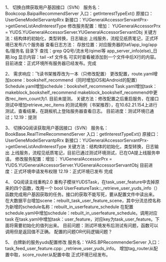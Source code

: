 1、	切换白牌获取用户基因接口（SVN）
服务名：Bookcoop.BaipaiRecommendServer
入口：getInterestTypeExt()
原接口：UserGeneModelServantpRrx
新接口：YUGeneralAccessorServantPrx->getGeneListAndInterestType
修改服务配置：增加：
YUGeneralAccessorPrx = YUDS.YUGeneralAccessorServer.YUGeneralAccessorServantObj
关键方法：结构体的初始化，类型转换，日志输出
上线服务，流程见纸质笔记，正式环境已发布六个服务器
查看日志方法：
存放位置：对应服务器的taf/app_log/app名/服务名 目录下
查找：grep QQ号/流水号/qimei等 app_server_info(else)_日期.log
显示内容：tail –xf 文件名 可实时查看被添加到一个文件中后X行的内容。
目前进度：正式环境所有服务器已经发布。完成


2、	需求响应：飞读书架推荐改为一本（只修改配置）
更改配置，route.yaml增加scene：bookshelf_recommend（同时增加iOS和Android的配置）
Schedule.yaml增加schedule：bookshelf_recommend
Task.yaml增加task：makeblock_bookshelf_recommend
makeblock_bookshelf_recommend中更改rec_item_count为1.
目前未提测。
关键方法：修改配置之后重启服务，在接口测试中增加retrieve_rec_items 的测试用例（书架推荐），在10.62.21.154上进行测试，查看结果，在跳板机上登陆服务器查看日志。
目前进度：测试环境已通过；12.19：提测


3、	切换QQ阅读获取用户基因接口（SVN）
服务名：BookBase.RealTimeRecommendServer
入口：getInterestTypeExt()
原接口：UserGeneModelServantpRrx
新接口：YUGeneralAccessorServantPrx->getGeneListAndInterestType
关键方法：结构体的初始化，类型转换，日志输出
上线服务，流程见纸质笔记，目前已通过测试环境测试，已在OA提上线服务申请。
修改服务配置：增加：
YUGeneralAccessorPrx = YUDS.YUGeneralAccessorServer.YUGeneralAccessorServantObj
目前进度：正式环境申请发布权限
12.19：正式环境已发布 完成


4、	QQ阅读主线重构2.0
重构子模块YUDSTask，在task_user_feature中去掉原来的四个函数，改用一个
bool UserFeatureTask::_retrieve_user_yuds_info（）函数完成用户基因获取的任务。接口的获取不能写死，要从配置文件中读出来。
在大数据平台增加scene：rebuilt_task_user_feature_scene，其中分流总控名称为新增的schedule名称：rebuilt_in_userfeature_schedule
在配置schedule.yaml中增加schedule：rebuilt_in_userfeature_schedule。调用对应task
在task.yaml中增加task：user_feature，对应key为task_user_feature。下面将需要初始化的值列出来。
目前问题：测试环境发布后测试有问题，函数可以调用但是返回值不正确。
配置的问题OR代码逻辑问题？


5、	白牌新的服务yuds配置修改
服务名：YARS.BPRecommenderServer
入口：task_feed_user_feature.cpp: _retrieve_user_yuds_info。
增加tag_router从配置中取，score_router从配置中取
正式环境已经发布。

